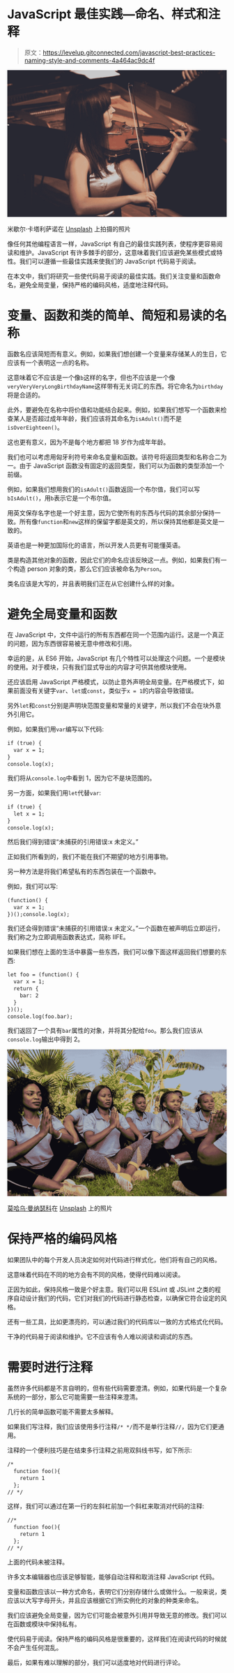 # JavaScript 最佳实践—命名、样式和注释

> 原文：<https://levelup.gitconnected.com/javascript-best-practices-naming-style-and-comments-4a464ac9dc4f>

![](img/2dbed9f8ff378d35723b60300d79010e.png)

米歇尔·卡塔利萨诺在 [Unsplash](https://unsplash.com?utm_source=medium&utm_medium=referral) 上拍摄的照片

像任何其他编程语言一样，JavaScript 有自己的最佳实践列表，使程序更容易阅读和维护。JavaScript 有许多棘手的部分，这意味着我们应该避免某些模式或特性。我们可以遵循一些最佳实践来使我们的 JavaScript 代码易于阅读。

在本文中，我们将研究一些使代码易于阅读的最佳实践。我们关注变量和函数命名，避免全局变量，保持严格的编码风格，适度地注释代码。

# 变量、函数和类的简单、简短和易读的名称

函数名应该简短而有意义。例如，如果我们想创建一个变量来存储某人的生日，它应该有一个表明这一点的名称。

这意味着它不应该是一个像`b`这样的名字，但也不应该是一个像`veryVeryVeryLongBirthdayName`这样带有无关词汇的东西。将它命名为`birthday`将是合适的。

此外，要避免在名称中将价值和功能结合起来。例如，如果我们想写一个函数来检查某人是否超过成年年龄，我们应该将其命名为`isAdult()`而不是`isOverEighteen()`。

这也更有意义，因为不是每个地方都把 18 岁作为成年年龄。

我们也可以考虑用匈牙利符号来命名变量和函数。该符号将返回类型和名称合二为一。由于 JavaScript 函数没有固定的返回类型，我们可以为函数的类型添加一个前缀。

例如，如果我们想用我们的`isAdult()`函数返回一个布尔值，我们可以写`bIsAdult()`，用`b`表示它是一个布尔值。

用英文保存名字也是一个好主意，因为它使所有的东西与代码的其余部分保持一致。所有像`function`和`new`这样的保留字都是英文的，所以保持其他都是英文是一致的。

英语也是一种更加国际化的语言，所以开发人员更有可能懂英语。

类是构造其他对象的函数，因此它们的命名应该反映这一点。例如，如果我们有一个构造 person 对象的类，那么它们应该被命名为`Person`。

类名应该是大写的，并且表明我们正在从它创建什么样的对象。

# 避免全局变量和函数

在 JavaScript 中，文件中运行的所有东西都在同一个范围内运行。这是一个真正的问题，因为东西很容易被无意中修改和引用。

幸运的是，从 ES6 开始，JavaScript 有几个特性可以处理这个问题。一个是模块的使用。对于模块，只有我们显式导出的内容才可供其他模块使用。

还应该启用 JavaScript 严格模式，以防止意外声明全局变量。在严格模式下，如果前面没有关键字`var`、`let`或`const`，类似于`x = 1`的内容会导致错误。

另外`let`和`const`分别是声明块范围变量和常量的关键字，所以我们不会在块外意外引用它。

例如，如果我们用`var`编写以下代码:

```
if (true) {
  var x = 1;
}
console.log(x);
```

我们将从`console.log`中看到 1，因为它不是块范围的。

另一方面，如果我们用`let`代替`var`:

```
if (true) {
  let x = 1;
}
console.log(x);
```

然后我们得到错误“未捕获的引用错误:x 未定义。”

正如我们所看到的，我们不能在我们不期望的地方引用事物。

另一种方法是将我们希望私有的东西包装在一个函数中。

例如，我们可以写:

```
(function() {
  var x = 1;
})();console.log(x);
```

我们还会得到错误“未捕获的引用错误:x 未定义。”一个函数在被声明后立即运行，我们称之为立即调用函数表达式，简称 IIFE。

如果我们想在上面的生活中暴露一些东西，我们可以像下面这样返回我们想要的东西:

```
let foo = (function() {
  var x = 1;
  return {
    bar: 2
  }
})();
console.log(foo.bar);
```

我们返回了一个具有`bar`属性的对象，并将其分配给`foo`。那么我们应该从`console.log`输出中得到 2。

![](img/26bd1c37dc9ff5145d5c197325ad8191.png)

[莫哈乌·曼纳瑟科](https://unsplash.com/@mohaumannathoko?utm_source=medium&utm_medium=referral)在 [Unsplash](https://unsplash.com?utm_source=medium&utm_medium=referral) 上的照片

# 保持严格的编码风格

如果团队中的每个开发人员决定如何对代码进行样式化，他们将有自己的风格。

这意味着代码在不同的地方会有不同的风格，使得代码难以阅读。

正因为如此，保持风格一致是个好主意。我们可以用 ESLint 或 JSLint 之类的程序自动设计我们的代码，它们对我们的代码进行静态检查，以确保它符合设定的风格。

还有一些工具，比如更漂亮的，可以通过我们的代码库以一致的方式格式化代码。

干净的代码易于阅读和维护。它不应该有令人难以阅读和调试的东西。

# 需要时进行注释

虽然许多代码都是不言自明的，但有些代码需要澄清。例如，如果代码是一个复杂系统的一部分，那么它可能需要一些注释来澄清。

几行长的简单函数可能不需要太多解释。

如果我们写注释，我们应该使用多行注释`/* */`而不是单行注释`//`，因为它们更通用。

注释的一个便利技巧是在结束多行注释之前用双斜线书写，如下所示:

```
/*
  function foo(){
    return 1
  };  
// */
```

这样，我们可以通过在第一行的左斜杠前加一个斜杠来取消对代码的注释:

```
//*
  function foo(){
    return 1
  };  
// */
```

上面的代码未被注释。

许多文本编辑器也应该足够智能，能够自动注释和取消注释 JavaScript 代码。

变量和函数应该以一种方式命名，表明它们分别存储什么或做什么。一般来说，类应该以大写字母开头，并且应该根据它们所实例化的对象的种类来命名。

我们应该避免全局变量，因为它们可能会被意外引用并导致无意的修改。我们可以在函数或模块中保持私有。

使代码易于阅读。保持严格的编码风格是很重要的，这样我们在阅读代码的时候就不会产生任何混乱。

最后，如果有难以理解的部分，我们可以适度地对代码进行评论。